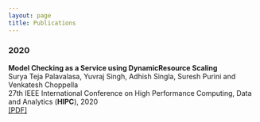 ```yaml
---
layout: page
title: Publications
---
```



<h3>
    <a name='2020'></a> 2020
</h3>
<div class="media">
    <div class="media-body">
       <p class="media-heading">
          <strong> Model Checking as a Service using DynamicResource Scaling
</strong><br />
          Surya Teja Palavalasa, Yuvraj Singh, Adhish Singla, Suresh Purini and Venkatesh Choppella<br />
	   27th IEEE International Conference on High Performance Computing, Data and Analytics (<strong>HIPC</strong>), 2020<br />
          <a href="soon">[PDF]</a>
       </p>
    </div>
</div>


